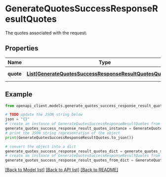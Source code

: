 # GenerateQuotesSuccessResponseResultQuotes

The quotes associated with the request.

## Properties

Name | Type | Description | Notes
------------ | ------------- | ------------- | -------------
**quote** | [**List[GenerateQuotesSuccessResponseResultQuotesQuoteInner]**](GenerateQuotesSuccessResponseResultQuotesQuoteInner.md) | A list of quotes. | [optional] 

## Example

```python
from openapi_client.models.generate_quotes_success_response_result_quotes import GenerateQuotesSuccessResponseResultQuotes

# TODO update the JSON string below
json = "{}"
# create an instance of GenerateQuotesSuccessResponseResultQuotes from a JSON string
generate_quotes_success_response_result_quotes_instance = GenerateQuotesSuccessResponseResultQuotes.from_json(json)
# print the JSON string representation of the object
print(GenerateQuotesSuccessResponseResultQuotes.to_json())

# convert the object into a dict
generate_quotes_success_response_result_quotes_dict = generate_quotes_success_response_result_quotes_instance.to_dict()
# create an instance of GenerateQuotesSuccessResponseResultQuotes from a dict
generate_quotes_success_response_result_quotes_from_dict = GenerateQuotesSuccessResponseResultQuotes.from_dict(generate_quotes_success_response_result_quotes_dict)
```
[[Back to Model list]](../README.md#documentation-for-models) [[Back to API list]](../README.md#documentation-for-api-endpoints) [[Back to README]](../README.md)


